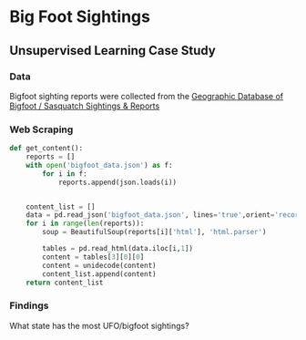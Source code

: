 # Big Foot Sightings
## Unsupervised Learning Case Study

### Data

Bigfoot sighting reports were collected from the [Geographic Database of Bigfoot / Sasquatch Sightings & Reports](http://www.bfro.net/gdb/)

### Web Scraping

```python
def get_content():
    reports = []
    with open('bigfoot_data.json') as f:
        for i in f:
            reports.append(json.loads(i))


    content_list = []
    data = pd.read_json('bigfoot_data.json', lines='true',orient='records')
    for i in range(len(reports)):
        soup = BeautifulSoup(reports[i]['html'], 'html.parser')

        tables = pd.read_html(data.iloc[i,1])
        content = tables[3][0][0]
        content = unidecode(content)
        content_list.append(content)
    return content_list
```

### Findings

What state has the most UFO/bigfoot sightings?
